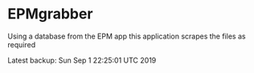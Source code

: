 # EPMgrabber
Using a database from the EPM app this application scrapes the files as required


Latest backup: Sun Sep 1 22:25:01 UTC 2019
